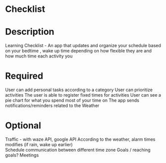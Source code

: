# Checklist 

# Description
Learning Checklist - An app that updates and organize your schedule based on your bedtime , wake up time depending on how flexible they are and how much time each activity you
 
# Required
User can add personal tasks according to a category
User can prioritize activities 
The user is able to register fixed times for activities
User can see a pie chart for what you spend most of your time on 
The app sends notifications/reminders related to the Weather 

# Optional
Traffic - with waze API, google API
According to the weather, alarm times modifies (if rain, wake up earlier)  
Schedule communication between different time zone 
Goals / reaching goals? 
Meetings 
